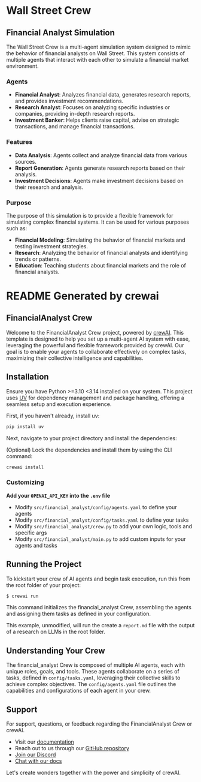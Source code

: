 # Wall Street Crew
## Financial Analyst Simulation

The Wall Street Crew is a multi-agent simulation system designed to mimic the behavior of financial analysts on Wall Street. This system consists of multiple agents that interact with each other to simulate a financial market environment.

### Agents

* **Financial Analyst**: Analyzes financial data, generates research reports, and provides investment recommendations.
* **Research Analyst**: Focuses on analyzing specific industries or companies, providing in-depth research reports.
* **Investment Banker**: Helps clients raise capital, advise on strategic transactions, and manage financial transactions.

### Features

* **Data Analysis**: Agents collect and analyze financial data from various sources.
* **Report Generation**: Agents generate research reports based on their analysis.
* **Investment Decisions**: Agents make investment decisions based on their research and analysis.

### Purpose

The purpose of this simulation is to provide a flexible framework for simulating complex financial systems. It can be used for various purposes such as:

* **Financial Modeling**: Simulating the behavior of financial markets and testing investment strategies.
* **Research**: Analyzing the behavior of financial analysts and identifying trends or patterns.
* **Education**: Teaching students about financial markets and the role of financial analysts.

# README Generated by crewai
## FinancialAnalyst Crew

Welcome to the FinancialAnalyst Crew project, powered by [crewAI](https://crewai.com). This template is designed to help you set up a multi-agent AI system with ease, leveraging the powerful and flexible framework provided by crewAI. Our goal is to enable your agents to collaborate effectively on complex tasks, maximizing their collective intelligence and capabilities.

## Installation

Ensure you have Python >=3.10 <3.14 installed on your system. This project uses [UV](https://docs.astral.sh/uv/) for dependency management and package handling, offering a seamless setup and execution experience.

First, if you haven't already, install uv:

```bash
pip install uv
```

Next, navigate to your project directory and install the dependencies:

(Optional) Lock the dependencies and install them by using the CLI command:
```bash
crewai install
```
### Customizing

**Add your `OPENAI_API_KEY` into the `.env` file**

- Modify `src/financial_analyst/config/agents.yaml` to define your agents
- Modify `src/financial_analyst/config/tasks.yaml` to define your tasks
- Modify `src/financial_analyst/crew.py` to add your own logic, tools and specific args
- Modify `src/financial_analyst/main.py` to add custom inputs for your agents and tasks

## Running the Project

To kickstart your crew of AI agents and begin task execution, run this from the root folder of your project:

```bash
$ crewai run
```

This command initializes the financial_analyst Crew, assembling the agents and assigning them tasks as defined in your configuration.

This example, unmodified, will run the create a `report.md` file with the output of a research on LLMs in the root folder.

## Understanding Your Crew

The financial_analyst Crew is composed of multiple AI agents, each with unique roles, goals, and tools. These agents collaborate on a series of tasks, defined in `config/tasks.yaml`, leveraging their collective skills to achieve complex objectives. The `config/agents.yaml` file outlines the capabilities and configurations of each agent in your crew.

## Support

For support, questions, or feedback regarding the FinancialAnalyst Crew or crewAI.
- Visit our [documentation](https://docs.crewai.com)
- Reach out to us through our [GitHub repository](https://github.com/joaomdmoura/crewai)
- [Join our Discord](https://discord.com/invite/X4JWnZnxPb)
- [Chat with our docs](https://chatg.pt/DWjSBZn)

Let's create wonders together with the power and simplicity of crewAI.

